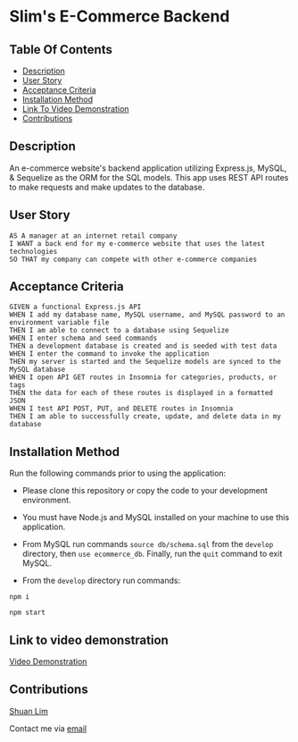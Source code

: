 # Slim's E-Commerce Backend

## Table Of Contents

- [Description](#description)
- [User Story](#user-story)
- [Acceptance Criteria](#acceptance-criteria)
- [Installation Method](#installation-method)
- [Link To Video Demonstration](#link-to-video-demonstration)
- [Contributions](#contributions)

## Description

An e-commerce website's backend application utilizing Express.js, MySQL, & Sequelize as the ORM for the SQL models. This app uses REST API routes to make requests and make updates to the database.

## User Story

```
AS A manager at an internet retail company
I WANT a back end for my e-commerce website that uses the latest technologies
SO THAT my company can compete with other e-commerce companies
```

## Acceptance Criteria

```
GIVEN a functional Express.js API
WHEN I add my database name, MySQL username, and MySQL password to an environment variable file
THEN I am able to connect to a database using Sequelize
WHEN I enter schema and seed commands
THEN a development database is created and is seeded with test data
WHEN I enter the command to invoke the application
THEN my server is started and the Sequelize models are synced to the MySQL database
WHEN I open API GET routes in Insomnia for categories, products, or tags
THEN the data for each of these routes is displayed in a formatted JSON
WHEN I test API POST, PUT, and DELETE routes in Insomnia
THEN I am able to successfully create, update, and delete data in my database
```

## Installation Method

Run the following commands prior to using the application:

- Please clone this repository or copy the code to your development environment.
- You must have Node.js and MySQL installed on your machine to use this application.

- From MySQL run commands `source db/schema.sql` from the `develop` directory, then `use ecommerce_db`. Finally, run the `quit` command to exit MySQL.

- From the `develop` directory run commands:

```
npm i
```

```
npm start
```

## Link to video demonstration

<a href='https://drive.google.com/file/d/19NlBvpr4HdrEFK21ei0c2BrdDj-Q19Pt/view'>Video Demonstration</a>

## Contributions

<a href='https://github.com/ShuanLim'>Shuan Lim</a>

Contact me via <a href='shuanmlim@gmail.com'>email</a>
